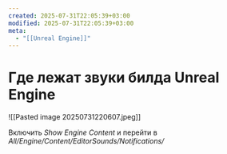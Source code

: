 ```yaml
---
created: 2025-07-31T22:05:39+03:00
modified: 2025-07-31T22:05:39+03:00
meta:
  - "[[Unreal Engine]]"
---
```


# Где лежат звуки билда Unreal Engine

![[Pasted image 20250731220607.jpeg]]

Включить _Show Engine Content_ и перейти в _All/Engine/Content/EditorSounds/Notifications/_
